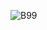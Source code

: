 ![B99](https://66.media.tumblr.com/7d5f9c81412c0e52fa775d6400de0ec4/tumblr_pipxaeOscY1qbyb95o8_400.gif)
